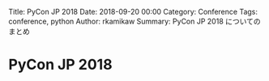 Title: PyCon JP 2018
Date: 2018-09-20 00:00
Category: Conference
Tags: conference, python
Author: rkamikaw
Summary: PyCon JP 2018 についてのまとめ

# PyCon JP 2018
